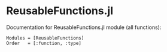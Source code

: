 # ReusableFunctions.jl

Documentation for ReusableFunctions.jl module (all functions):

```@autodocs
Modules = [ReusableFunctions]
Order   = [:function, :type]
```